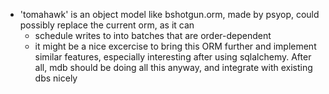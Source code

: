 
+ 'tomahawk' is an object model like bshotgun.orm, made by psyop, could possibly replace the current orm, as it can
    + schedule writes to into batches that are order-dependent
    + it might be a nice excercise to bring this ORM further and implement similar features, especially interesting after using sqlalchemy. After all, mdb should be doing all this anyway, and integrate with existing dbs nicely
